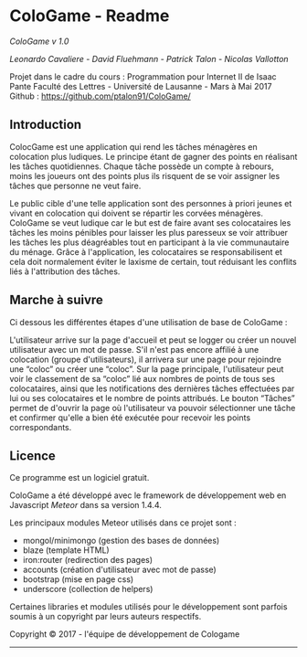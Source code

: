 # ColoGame - Readme
*ColoGame v 1.0*

*Leonardo Cavaliere - David Fluehmann - Patrick Talon - Nicolas Vallotton*  

Projet dans le cadre du cours : Programmation pour Internet II de Isaac Pante
Faculté des Lettres - Université de Lausanne - Mars à Mai 2017
Github : https://github.com/ptalon91/ColoGame/

Introduction
------------
ColocGame est une application qui rend les tâches ménagères en colocation plus ludiques. Le principe étant de gagner des points en réalisant les tâches quotidiennes. Chaque tâche possède un compte à rebours, moins les joueurs ont des points plus ils risquent de se voir assigner les tâches que personne ne veut faire.  

Le public cible d'une telle application sont des personnes à priori jeunes et vivant en colocation qui doivent se répartir les corvées ménagères. ColoGame se veut ludique car le but est de faire avant ses colocataires les tâches les moins pénibles pour laisser les plus paresseux se voir attribuer les tâches les plus déagréables tout en participant à la vie communautaire du ménage. Grâce à l'application, les colocataires se responsabilisent et cela doit normalement éviter le laxisme de certain, tout réduisant les conflits liés à l'attribution des tâches.

Marche à suivre
------------
Ci dessous les différentes étapes d'une utilisation de base de ColoGame :

L'utilisateur arrive sur la page d'accueil et peut se logger ou créer un nouvel utilisateur avec un mot de passe.
S'il n'est pas encore affilié à une colocation (groupe d'utilisateurs), il arrivera sur une page pour rejoindre une “coloc” ou créer une “coloc”.
Sur la page principale, l'utilisateur peut voir le classement de sa “coloc” lié aux nombres de points de tous ses colocataires, ainsi que les notifications des dernières tâches effectuées par lui ou ses colocataires et le nombre de points attribués.
Le bouton “Tâches” permet de d'ouvrir la page où l'utilisateur va pouvoir sélectionner une tâche et confirmer qu'elle a bien été exécutée pour recevoir les points correspondants.

Licence
------------
Ce programme est un logiciel gratuit.

ColoGame a été développé avec le framework de développement web en Javascript *Meteor* dans sa version 1.4.4.  

  Les principaux modules Meteor utilisés dans ce projet sont :
  - mongol/minimongo (gestion des bases de données)
  - blaze (template HTML)
  - iron:router (redirection des pages)
  - accounts (création d'utilisateur avec mot de passe)
  - bootstrap (mise en page css)
  - underscore (collection de helpers)

Certaines libraries et modules utilisés pour le développement sont parfois soumis à un copyright par leurs auteurs respectifs.

Copyright © 2017 - l'équipe de développement de Cologame





---------
